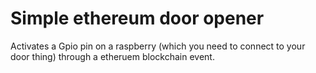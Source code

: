 # Simple ethereum door opener

Activates a Gpio pin on a raspberry (which you need to connect to your door thing) through a etheruem blockchain event.